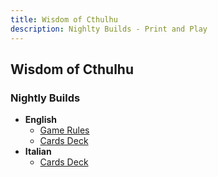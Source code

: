 ```yaml
---
title: Wisdom of Cthulhu
description: Nighlty Builds - Print and Play
---
```


## Wisdom of Cthulhu

### Nightly Builds

* __English__
	* [Game Rules](https://static.9thcircle.it/woc-builds/woc.rules.en.pdf)
	* [Cards Deck](https://static.9thcircle.it/woc-builds/woc.deck.en.pdf)
* __Italian__
	* [Cards Deck](https://static.9thcircle.it/woc-builds/woc.deck.it.pdf) 

